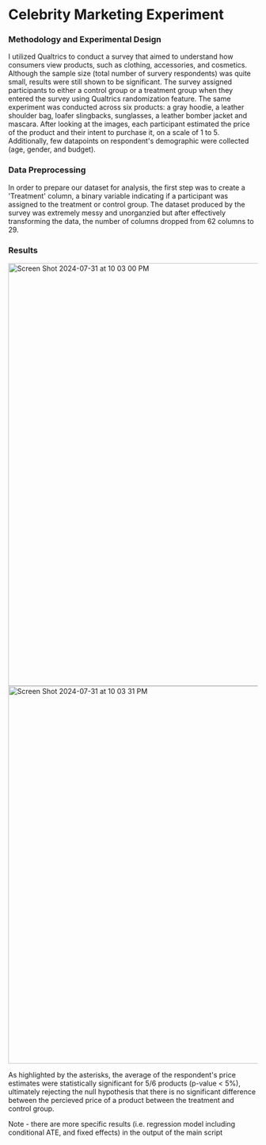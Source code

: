 # Celebrity Marketing Experiment

### Methodology and Experimental Design

I utilized Qualtrics to conduct a survey that aimed to understand how consumers view products, such as clothing, accessories, and cosmetics. Although the sample size (total number of survery respondents) was quite small, results were still shown to be significant. The survey assigned participants to either a control group or a treatment group when they entered the survey using Qualtrics randomization feature. The same experiment was conducted across six products: a gray hoodie, a leather shoulder bag, loafer slingbacks, sunglasses, a leather bomber jacket and mascara. After looking at the images, each participant estimated the price of the product and their intent to purchase it, on a scale of 1 to 5. Additionally, few datapoints on respondent's demographic were collected (age, gender, and budget).


### Data Preprocessing

In order to prepare our dataset for analysis, the first step was to create a 'Treatment' column, a binary variable indicating if a participant was assigned to the treatment or control group. The dataset produced by the survey was extremely messy and unorganzied but after effectively transforming the data, the number of columns dropped from 62 columns to 29.


### Results

<img width="852" alt="Screen Shot 2024-07-31 at 10 03 00 PM" src="https://github.com/user-attachments/assets/a91c0e9b-5708-411e-bcf6-e80bc744d78f">


<img width="761" alt="Screen Shot 2024-07-31 at 10 03 31 PM" src="https://github.com/user-attachments/assets/db1810f2-bc99-4485-b46b-a0736a1ade08">

As highlighted by the asterisks, the average of the respondent's price estimates were statistically significant for 5/6 products (p-value < 5%), ultimately rejecting the null hypothesis that there is no significant difference between the percieved price of a product between the treatment and control group.


Note - there are more specific results (i.e. regression model including conditional ATE, and fixed effects) in the output of the main script
